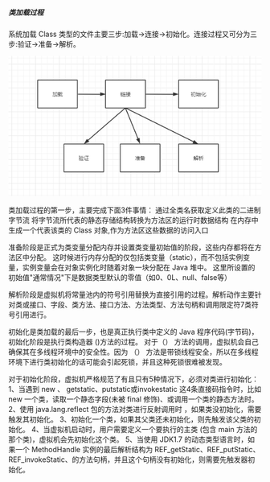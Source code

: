 ##### 类加载过程
系统加载 Class 类型的文件主要三步:加载->连接->初始化。连接过程又可分为三步:验证->准备->解析。

![](images/类加载.png)

类加载过程的第一步，主要完成下面3件事情：
通过全类名获取定义此类的二进制字节流
将字节流所代表的静态存储结构转换为方法区的运行时数据结构
在内存中生成一个代表该类的 Class 对象,作为方法区这些数据的访问入口

准备阶段是正式为类变量分配内存并设置类变量初始值的阶段，这些内存都将在方法区中分配。
这时候进行内存分配的仅包括类变量（static），而不包括实例变量，实例变量会在对象实例化时随着对象一块分配在 Java 堆中。
这里所设置的初始值"通常情况"下是数据类型默认的零值（如0、0L、null、false等）

解析阶段是虚拟机将常量池内的符号引用替换为直接引用的过程。解析动作主要针对类或接口、字段、类方法、接口方法、方法类型、方法句柄和调用限定符7类符号引用进行。

初始化是类加载的最后一步，也是真正执行类中定义的 Java 程序代码(字节码)，初始化阶段是执行类构造器 <clinit> ()方法的过程。
对于<clinit>（） 方法的调用，虚拟机会自己确保其在多线程环境中的安全性。因为 <clinit>（） 方法是带锁线程安全，所以在多线程环境下进行类初始化的话可能会引起死锁，并且这种死锁很难被发现。

对于初始化阶段，虚拟机严格规范了有且只有5种情况下，必须对类进行初始化：
1、当遇到 new 、 getstatic、putstatic或invokestatic 这4条直接码指令时，比如 new 一个类，读取一个静态字段(未被 final 修饰)、或调用一个类的静态方法时。
2、使用 java.lang.reflect 包的方法对类进行反射调用时 ，如果类没初始化，需要触发其初始化。
3、初始化一个类，如果其父类还未初始化，则先触发该父类的初始化。
4、当虚拟机启动时，用户需要定义一个要执行的主类 (包含 main 方法的那个类)，虚拟机会先初始化这个类。
5、当使用 JDK1.7 的动态类型语言时，如果一个 MethodHandle 实例的最后解析结构为 REF_getStatic、REF_putStatic、REF_invokeStatic、的方法句柄，并且这个句柄没有初始化，则需要先触发器初始化。